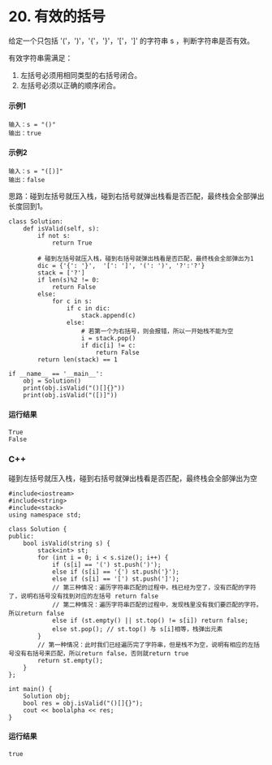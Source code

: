 # 20. 有效的括号
给定一个只包括 '('，')'，'{'，'}'，'['，']' 的字符串 s ，判断字符串是否有效。

有效字符串需满足：

1. 左括号必须用相同类型的右括号闭合。
2. 左括号必须以正确的顺序闭合。

#### 示例1
    输入：s = "()"
    输出：true
    
#### 示例2
    输入：s = "([)]"
    输出：false
    
思路：碰到左括号就压入栈，碰到右括号就弹出栈看是否匹配，最终栈会全部弹出长度回到1。

    class Solution:
        def isValid(self, s):
            if not s:
                return True

            # 碰到左括号就压入栈，碰到右括号就弹出栈看是否匹配，最终栈会全部弹出为1
            dic = {'{': '}',  '[': ']', '(': ')', '?':'?'}
            stack = ['?']
            if len(s)%2 != 0:
                return False
            else:
                for c in s:
                    if c in dic:
                        stack.append(c)
                    else:
                        # 若第一个为右括号，则会报错，所以一开始栈不能为空
                        i = stack.pop()
                        if dic[i] != c:
                            return False
            return len(stack) == 1

    if __name__ == '__main__':
        obj = Solution()
        print(obj.isValid("()[]{}"))
        print(obj.isValid("([)]"))
        
#### 运行结果
    True
    False

### C++

碰到左括号就压入栈，碰到右括号就弹出栈看是否匹配，最终栈会全部弹出为空

    #include<iostream>
    #include<string>
    #include<stack>
    using namespace std;

    class Solution {
    public:
        bool isValid(string s) {
            stack<int> st;
            for (int i = 0; i < s.size(); i++) {
                if (s[i] == '(') st.push(')');
                else if (s[i] == '{') st.push('}');
                else if (s[i] == '[') st.push(']');
                // 第三种情况：遍历字符串匹配的过程中，栈已经为空了，没有匹配的字符了，说明右括号没有找到对应的左括号 return false
                // 第二种情况：遍历字符串匹配的过程中，发现栈里没有我们要匹配的字符。所以return false
                else if (st.empty() || st.top() != s[i]) return false;
                else st.pop(); // st.top() 与 s[i]相等，栈弹出元素
            }
            // 第一种情况：此时我们已经遍历完了字符串，但是栈不为空，说明有相应的左括号没有右括号来匹配，所以return false，否则就return true
            return st.empty();
        }
    };

    int main() {
        Solution obj;
        bool res = obj.isValid("()[]{}");
        cout << boolalpha << res;
    }
    
#### 运行结果
    true
